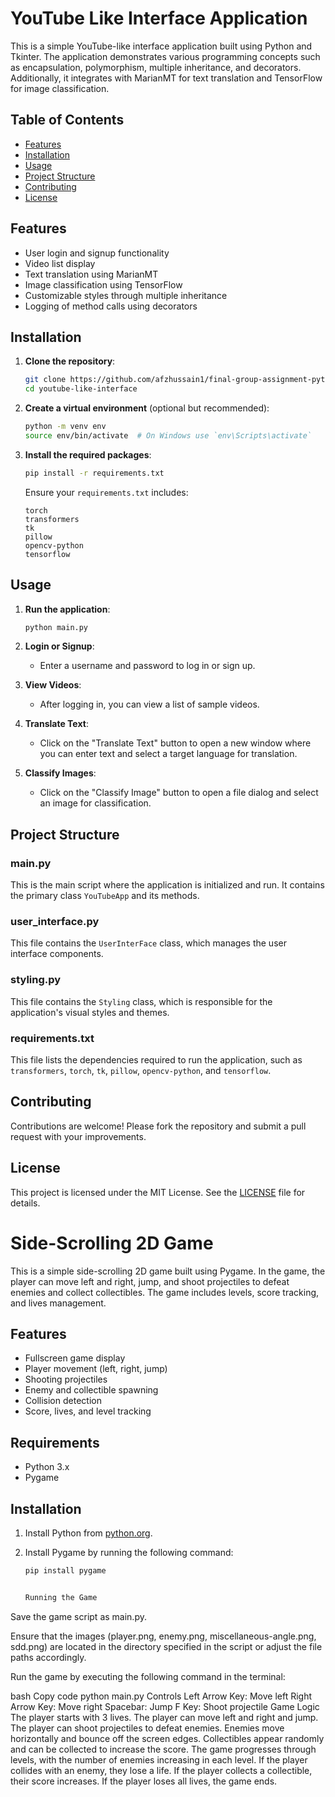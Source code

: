 # YouTube Like Interface Application

This is a simple YouTube-like interface application built using Python and Tkinter. The application demonstrates various programming concepts such as encapsulation, polymorphism, multiple inheritance, and decorators. Additionally, it integrates with MarianMT for text translation and TensorFlow for image classification.

## Table of Contents
- [Features](#features)
- [Installation](#installation)
- [Usage](#usage)
- [Project Structure](#project-structure)
- [Contributing](#contributing)
- [License](#license)

## Features
- User login and signup functionality
- Video list display
- Text translation using MarianMT
- Image classification using TensorFlow
- Customizable styles through multiple inheritance
- Logging of method calls using decorators

## Installation

1. **Clone the repository**:
    ```bash
    git clone https://github.com/afzhussain1/final-group-assignment-python-code.git
    cd youtube-like-interface
    ```

2. **Create a virtual environment** (optional but recommended):
    ```bash
    python -m venv env
    source env/bin/activate  # On Windows use `env\Scripts\activate`
    ```

3. **Install the required packages**:
    ```bash
    pip install -r requirements.txt
    ```

    Ensure your `requirements.txt` includes:
    ```
    torch
    transformers
    tk
    pillow
    opencv-python
    tensorflow
    ```

## Usage

1. **Run the application**:
    ```bash
    python main.py
    ```

2. **Login or Signup**:
    - Enter a username and password to log in or sign up.

3. **View Videos**:
    - After logging in, you can view a list of sample videos.

4. **Translate Text**:
    - Click on the "Translate Text" button to open a new window where you can enter text and select a target language for translation.

5. **Classify Images**:
    - Click on the "Classify Image" button to open a file dialog and select an image for classification.

## Project Structure

### main.py
This is the main script where the application is initialized and run. It contains the primary class `YouTubeApp` and its methods.

### user_interface.py
This file contains the `UserInterFace` class, which manages the user interface components.

### styling.py
This file contains the `Styling` class, which is responsible for the application's visual styles and themes.

### requirements.txt
This file lists the dependencies required to run the application, such as `transformers`, `torch`, `tk`, `pillow`, `opencv-python`, and `tensorflow`.

## Contributing

Contributions are welcome! Please fork the repository and submit a pull request with your improvements.

## License

This project is licensed under the MIT License. See the [LICENSE](LICENSE) file for details.


# Side-Scrolling 2D Game

This is a simple side-scrolling 2D game built using Pygame. In the game, the player can move left and right, jump, and shoot projectiles to defeat enemies and collect collectibles. The game includes levels, score tracking, and lives management.

## Features

- Fullscreen game display
- Player movement (left, right, jump)
- Shooting projectiles
- Enemy and collectible spawning
- Collision detection
- Score, lives, and level tracking

## Requirements

- Python 3.x
- Pygame

## Installation

1. Install Python from [python.org](https://www.python.org/).
2. Install Pygame by running the following command:

   ```bash
   pip install pygame


   Running the Game
Save the game script as main.py.

Ensure that the images (player.png, enemy.png, miscellaneous-angle.png, sdd.png) are located in the directory specified in the script or adjust the file paths accordingly.

Run the game by executing the following command in the terminal:

bash
Copy code
python main.py
Controls
Left Arrow Key: Move left
Right Arrow Key: Move right
Spacebar: Jump
F Key: Shoot projectile
Game Logic
The player starts with 3 lives.
The player can move left and right and jump.
The player can shoot projectiles to defeat enemies.
Enemies move horizontally and bounce off the screen edges.
Collectibles appear randomly and can be collected to increase the score.
The game progresses through levels, with the number of enemies increasing in each level.
If the player collides with an enemy, they lose a life.
If the player collects a collectible, their score increases.
If the player loses all lives, the game ends.
